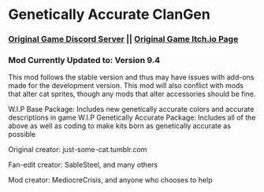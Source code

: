 # Genetically Accurate ClanGen

### [Original Game Discord Server](https://discord.gg/rnFQqyPZ7K) || [Original Game Itch.io Page](https://sablesteel.itch.io/clan-gen-fan-edit)

### Mod Currently Updated to: Version 9.4
This mod follows the stable version and thus may have issues with add-ons made for the development version. This mod will also conflict with mods that alter cat sprites, though any mods that alter accessories should be fine.

W.I.P Base Package: Includes new genetically accurate colors and accurate descriptions in game
W.I.P Genetically Accurate Package: Includes all of the above as well as coding to make kits born as genetically accurate as possible

Original creator: just-some-cat.tumblr.com

Fan-edit creator: SableSteel, and many others

Mod creator: MediocreCrisis, and anyone who chooses to help
